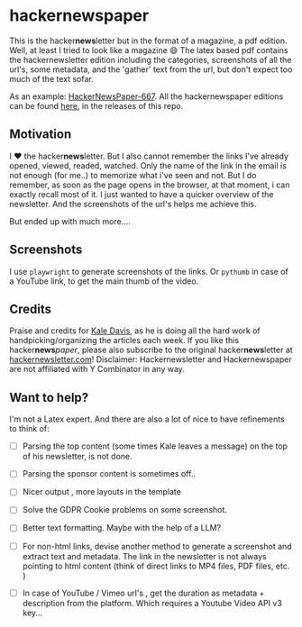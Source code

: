 # hackernewspaper

This is the hacker**news**letter but in the format of a magazine, a pdf edition. Well, at least I tried to look like a magazine :smile: 
The latex based pdf contains the hackernewsletter edition including the categories, screenshots of all the url's, some metadata, and the  'gather' text from the url, but don't expect too much of the text sofar.

As an example: [HackerNewsPaper-667](https://github.com/bitfox-git/hackernewspaper/releases/download/667/HackerNewsPaper-667.pdf).
All the hackernewspaper editions can be found [here](https://github.com/bitfox-git/hackernewspaper/releases), in the releases of this repo. 

## Motivation

I :heart: the hacker**news**letter. But I also cannot remember the links I've already opened, viewed, readed, watched. Only the name of the link in the email is not enough (for me..) to memorize what i've seen and not. But I do remember, as soon as the page opens in the browser, at that moment, i can exactly recall most of it. I just wanted to have a quicker overview of the newsletter. And the screenshots of the url's helps me achieve this. 

But ended up with much more....

## Screenshots
I use `playwright` to generate screenshots of the links.
Or `pythumb` in case of a YouTube link, to get the main thumb of the video.

## Credits
Praise and credits for [Kale Davis](http://www.kaledavis.com), as he is doing all the hard work of handpicking/organizing the articles each week. 
If you like this hacker**news***paper*, please also subscribe to the original hacker**news**letter at [hackernewsletter.com](https://hackernewsletter.com)!
Disclaimer: Hackernewsletter and Hackernewspaper are not affiliated with Y Combinator in any way.

## Want to help?
I'm not a Latex expert. And there are also a lot of nice to have refinements to think of:
- [ ] Parsing the top content (some times Kale leaves a message) on the top of his newsletter, is not done. 
- [ ] Parsing the sponsor content is sometimes off..
- [ ] Nicer output , more layouts in the template
- [ ] Solve the GDPR Cookie problems on some screenshot. 
- [ ] Better text formatting. Maybe with the help of a LLM? 
- [ ] For non-html links, devise another method to generate a screenshot and extract text and metadata. The link in the newsletter is not always pointing to html content (think of direct links to MP4 files, PDF files, etc. )       
- [ ] In case of YouTube / Vimeo url's , get the duration as metadata + description from the platform. Which requires a Youtube Video API v3 key...

